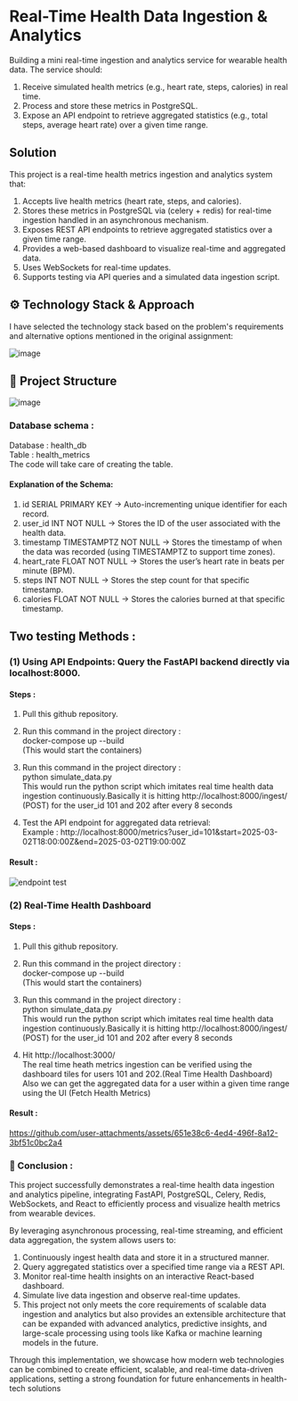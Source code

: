 # Real-Time Health Data Ingestion & Analytics

Building a mini real-time ingestion and analytics service for wearable 
health data. The service should: 
1. Receive simulated health metrics (e.g., heart rate, steps, calories) in real time. 
2. Process and store these metrics in PostgreSQL. 
3. Expose an API endpoint to retrieve aggregated statistics (e.g., total steps, average 
heart rate) over a given time range.

## Solution
This project is a real-time health metrics ingestion and analytics system that:

1. Accepts live health metrics (heart rate, steps, and calories).
2. Stores these metrics in PostgreSQL via (celery + redis) for real-time ingestion handled in an asynchronous mechanism.
3. Exposes REST API endpoints to retrieve aggregated statistics over a given time range.
4. Provides a web-based dashboard to visualize real-time and aggregated data.
5. Uses WebSockets for real-time updates.
6. Supports testing via API queries and a simulated data ingestion script.

## ⚙️ Technology Stack & Approach
I have selected the technology stack based on the problem's requirements and alternative options mentioned in the original assignment:

![image](https://github.com/user-attachments/assets/a3a5c134-7831-4bc0-abde-9280815c220b)

## 📂 Project Structure
![image](https://github.com/user-attachments/assets/2dc1bd2e-ab7f-4670-b7c7-5cfa4ced4be8)

### Database schema :
Database : health_db <br />
Table : health_metrics <br />
The code will take care of creating the table.
#### Explanation of the Schema:
1. id SERIAL PRIMARY KEY → Auto-incrementing unique identifier for each record.
2. user_id INT NOT NULL → Stores the ID of the user associated with the health data.
3. timestamp TIMESTAMPTZ NOT NULL → Stores the timestamp of when the data was recorded (using TIMESTAMPTZ to support time zones).
4. heart_rate FLOAT NOT NULL → Stores the user’s heart rate in beats per minute (BPM).
5. steps INT NOT NULL → Stores the step count for that specific timestamp.
6. calories FLOAT NOT NULL → Stores the calories burned at that specific timestamp.




## Two testing Methods : 
### (1) Using API Endpoints: Query the FastAPI backend directly via localhost:8000.

#### Steps : 
  1. Pull this github repository.
     
  2. Run this command in the project directory :  <br />
     docker-compose up --build <br />
     (This would start the containers)
     
  3. Run this command in the project directory : <br />
      python simulate_data.py <br />
     This would run the python script which imitates real time health data ingestion continuously.Basically it is 
     hitting http://localhost:8000/ingest/ (POST) for the user_id 101 and 202 after every 8 seconds
     
  4. Test the API endpoint for aggregated data retrieval: <br />
     Example : http://localhost:8000/metrics?user_id=101&start=2025-03-02T18:00:00Z&end=2025-03-02T19:00:00Z
     
#### Result : 
![endpoint test](https://github.com/user-attachments/assets/3d8ec908-5675-4013-b33b-5e7812ef0d28)


### (2)  Real-Time Health Dashboard 

#### Steps :
  1. Pull this github repository.
     
  2. Run this command in the project directory :  <br />
     docker-compose up --build <br />
     (This would start the containers)
     
  3. Run this command in the project directory : <br />
      python simulate_data.py <br />
     This would run the python script which imitates real time health data ingestion continuously.Basically it is 
     hitting http://localhost:8000/ingest/ (POST) for the user_id 101 and 202 after every 8 seconds

  4. Hit http://localhost:3000/ <br />
     The real time heath metrics ingestion can be verified using the dashboard tiles for users 101 and 202.(Real Time Health Dashboard) <br />
     Also we can get the aggregated data for a user within a given time range using the UI (Fetch Health Metrics)

  #### Result : 
 

https://github.com/user-attachments/assets/651e38c6-4ed4-496f-8a12-3bf51c0bc2a4




  ### 🏁 Conclusion : 

This project successfully demonstrates a real-time health data ingestion and analytics pipeline, integrating FastAPI, PostgreSQL, Celery, Redis, WebSockets, and React to efficiently process and visualize health metrics from wearable devices. <br />

By leveraging asynchronous processing, real-time streaming, and efficient data aggregation, the system allows users to:

1. Continuously ingest health data and store it in a structured manner.
2. Query aggregated statistics over a specified time range via a REST API.
3. Monitor real-time health insights on an interactive React-based dashboard.
4. Simulate live data ingestion and observe real-time updates.
5. This project not only meets the core requirements of scalable data ingestion and analytics but also provides an 
   extensible architecture that can be expanded with advanced analytics, predictive insights, and large-scale 
   processing using tools like Kafka or machine learning models in the future. <br />

Through this implementation, we showcase how modern web technologies can be combined to create efficient, scalable, and real-time data-driven applications, setting a strong foundation for future enhancements in health-tech solutions

    
